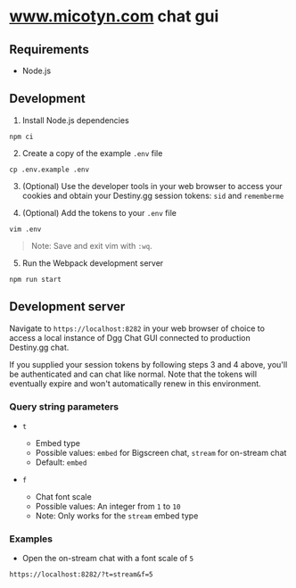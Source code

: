 # www.micotyn.com chat gui
## Requirements
- Node.js

## Development
1. Install Node.js dependencies
```
npm ci
```

2. Create a copy of the example `.env` file
```
cp .env.example .env
```

3. (Optional) Use the developer tools in your web browser to access your cookies and obtain your Destiny.gg session tokens: `sid` and `rememberme`

4. (Optional) Add the tokens to your `.env` file
```
vim .env
```
>Note: Save and exit vim with `:wq`.

5. Run the Webpack development server
```
npm run start
```

## Development server
Navigate to `https://localhost:8282` in your web browser of choice to access a local instance of Dgg Chat GUI connected to production Destiny.gg chat.

If you supplied your session tokens by following steps 3 and 4 above, you'll be authenticated and can chat like normal. Note that the tokens will eventually expire and won't automatically renew in this environment.

### Query string parameters
- `t`
  - Embed type
  - Possible values: `embed` for Bigscreen chat, `stream` for on-stream chat
  - Default: `embed`

- `f`
  - Chat font scale
  - Possible values: An integer from `1` to `10`
  - Note: Only works for the `stream` embed type

### Examples
- Open the on-stream chat with a font scale of `5`
```
https://localhost:8282/?t=stream&f=5
```
